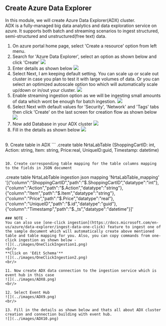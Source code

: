 ## Create Azure Data Explorer
In this module, we will create Azure Data Explorer(ADX) cluster.<br>
ADX is a fully-managed big data analytics and data exploration service on azure. It supports both batch and streaming scenarios to ingest structured, semi-structured and unstructured(free text) data.

1. On azure portal home page, select 'Create a resource' option from left menu.
2. Search for 'Azure Data Explorer', select an option as shown below and click 'Create'
![](../images/ADX1.png)
3. Enter details as shown below
![](../images/ADX2.png)
4. Select Next, I am keeping default setting. You can scale up or scale out cluster in case you plan to test it with large volumes of data. Or you can select an optimized autoscale option too which will automatically scale up/down or in/out your cluster.
![](../images/ADX3.png)
5. Enable streaming ingestion option as we will be ingesting small amounts of data which wont be enough for batch ingestion. 
![](../images/ADX4.png)
6. Select Next with default values for 'Security', 'Network' and 'Tags' tabs then click 'Create' on the last screen for creation flow as shown below
![](../images/ADX5.png)
7. Now add Database in your ADX cluster
![](../images/ADX6.png)
8. Fill in the details as shown below
![](../images/ADX7.png)
<br>
9. Create table in ADX
```
.create table NrtaLabTable (ShoppingCartID: int, Action: string, Item: string, Price:real, UniqueID:guid, Timestamp: datetime)

```

10. Create corresponding table mapping for the table columns mapping to the fields in JSON document
```
.create table NrtaLabTable ingestion json mapping 'NrtaLabTable_mapping' '[{"column":"ShoppingCartID","path":"$.ShoppingCartID","datatype":"int"},{"column":"Action","path":"$.Action","datatype":"string"},{"column":"Item","path":"$.Item","datatype":"string"},{"column":"Price","path":"$.Price","datatype":"real"},{"column":"UniqueID","path":"$.id","datatype":"guid"},{"column":"Timestamp","path":"$._ts","datatype":"datetime"}]'
```
### NOTE -
You can also use [one-click ingestion](https://docs.microsoft.com/en-us/azure/data-explorer/ingest-data-one-click) feature to ingest one of the sample document which will automatically create above mentioned table and table mapping for you. Also, you can copy commands from one-click ingestion as shown below -
![](../images/OneClickIngestion1.png)
<br/>
**Click on 'Edit Schema'**
![](../images/OneClickIngestion2.png)
<br/>

11. Now create ADX data connection to the ingestion service which is event hub in this case
![](../images/ADX8.png)
<br/>

12. Select Event Hub
![](../images/ADX9.png)
<br/>

13. Fill in the details as shown below and thats all about ADX cluster creation and connection building with event hub.
![](../images/ADX10.png)
